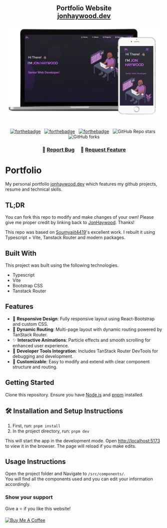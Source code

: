 <h2 align="center">
  Portfolio Website<br/>
  <a href="https://jonhaywood.dev/" target="_blank">jonhaywood.dev</a>
</h2>
<div align="center">
  <img alt="Demo" src="./README.png" />
</div>

<br/>

<center>

[![forthebadge](https://forthebadge.com/images/badges/built-with-love.svg)](https://forthebadge.com) &nbsp;
[![forthebadge](https://forthebadge.com/images/badges/made-with-typescript.svg)](https://forthebadge.com) &nbsp;
[![forthebadge](https://forthebadge.com/images/badges/open-source.svg)](https://forthebadge.com) &nbsp;
![GitHub Repo stars](https://img.shields.io/github/stars/jonhaywood/Portfolio?color=red&logo=github&style=for-the-badge) &nbsp;
![GitHub forks](https://img.shields.io/github/forks/jonhaywood/Portfolio?color=red&logo=github&style=for-the-badge)

</center>

<h3 align="center">
    🔹
    <a href="https://github.com/jonhaywood/Portfolio/issues">Report Bug</a> &nbsp; &nbsp;
    🔹
    <a href="https://github.com/jonhaywood/Portfolio/issues">Request Feature</a>
</h3>

# Portfolio

My personal portfolio <a href="https://jonhaywood.dev/" target="_blank">jonhaywood.dev</a> which features my github projects, resume and technical skills.<br/>

## TL;DR

You can fork this repo to modify and make changes of your own! Please give me proper credit by linking back to [JonHaywood](https://github.com/soumyajit4419/Portfolio). Thanks!

This repo was based on [Soumyajit4419](https://github.com/soumyajit4419/Portfolio)'s excellent work. I rebuilt it using Typescript + Vite, Tanstack Router and modern packages.

## Built With

This project was built using the following technologies.

- Typescript
- Vite
- Bootstrap CSS
- Tanstack Router

## Features

- 📱 **Responsive Design**: Fully responsive layout using React-Bootstrap and custom CSS.
- 🔄 **Dynamic Routing**: Multi-page layout with dynamic routing powered by TanStack Router.
- ✨ **Interactive Animations**: Particle effects and smooth scrolling for enhanced user experience.
- 🧰 **Developer Tools Integration**: Includes TanStack Router DevTools for debugging and development.
- 🔧 **Customizable**: Easy to modify and extend with clear component structure and routing.

## Getting Started

Clone this repository. Ensure you have [Node.js](https://nodejs.org/) and [pnpm](https://pnpm.io/) installed.

## 🛠 Installation and Setup Instructions

1. First, run: `pnpm install`
2. In the project directory, run: `pnpm dev`

This will start the app in the development mode. Open [http://localhost:5173](http://localhost:5173) to view it in the browser. The page will reload if you make edits.

## Usage Instructions

Open the project folder and Navigate to `/src/components/`. <br/>
You will find all the components used and you can edit your information accordingly.

### Show your support

Give a ⭐ if you like this website!

<a href="https://www.buymeacoffee.com/jonhaywood" target="_blank"><img src="https://cdn.buymeacoffee.com/buttons/v2/default-violet.png" alt="Buy Me A Coffee" height= "60px" width= "217px" ></a>